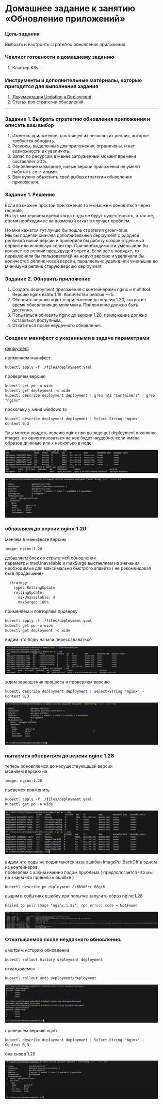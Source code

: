# Домашнее задание к занятию «Обновление приложений»

### Цель задания

Выбрать и настроить стратегию обновления приложения.

### Чеклист готовности к домашнему заданию

1. Кластер K8s.

### Инструменты и дополнительные материалы, которые пригодятся для выполнения задания

1. [Документация Updating a Deployment](https://kubernetes.io/docs/concepts/workloads/controllers/deployment/#updating-a-deployment).
2. [Статья про стратегии обновлений](https://habr.com/ru/companies/flant/articles/471620/).

-----

### Задание 1. Выбрать стратегию обновления приложения и описать ваш выбор

1. Имеется приложение, состоящее из нескольких реплик, которое требуется обновить.
2. Ресурсы, выделенные для приложения, ограничены, и нет возможности их увеличить.
3. Запас по ресурсам в менее загруженный момент времени составляет 20%.
4. Обновление мажорное, новые версии приложения не умеют работать со старыми.
5. Вам нужно объяснить свой выбор стратегии обновления приложения.

### Задание 1. Решение 

Если возможен простой приложения  то мы можем обновиться через recreate.  
Но тут мы терияем время когда поды не будут существовать, а так же, время необходимое на возмоный откат в случает проблем.  

Но мне кажется тут лучше бы пошла стратегия green-blue.  
Мы бы подняли сначала дополнительный deployment c ододной репликой новой версии и проверили бы работу создав отдельный сервис или используя селектор. При необходимости уменьшили бы количество реплик предыдущей версии.
Если все в порядке, то переключили бы пользователей на новую версию и увеличили бы количество реплик новой версии, параллельно удалив или уменьшив до минимума реплик старую версию deployment


### Задание 2. Обновить приложение

1. Создать deployment приложения с контейнерами nginx и multitool. Версию nginx взять 1.19. Количество реплик — 5.
2. Обновить версию nginx в приложении до версии 1.20, сократив время обновления до минимума. Приложение должно быть доступно.
3. Попытаться обновить nginx до версии 1.28, приложение должно оставаться доступным.
4. Откатиться после неудачного обновления.


### Создаем манифест с указанными в задаче параметрами  

[deployment](./files/deployment.yaml)  

применяем манифест.  
```
kubectl apply -f ./files/deployment.yaml  
```

проверяем версию  
```
kubectl get po -o wide  
kubectl get deployment -o wide  
kubectl describe deployment deployment | grep -A2 "Containers" | grep "nginx"  
```

поскольку у меня windows то  
```
kubectl describe deployment deployment | Select-String "nginx" -Context 0,3  
```  

*мы можем увидеть версию nginx при выводе get deployment в колонке images. но ориентироваться на нее будет неудобно, если имена образов длинные или х несколько в поде  

![результат](./images/1-2.png)  

![результат](./images/1-1.png)  

### обновляем до версии nginx:1.20  


меняем в манифесте версию  
```
image: nginx:1.20  
```  

добавляем блок со стратегией обновления   
параметры maxUnavailable и maxSurge выставляем на значения необходимые для максимально быстрого апдейта ( не рекомендовал бы в продакшене) 

```
  strategy:  
    type: RollingUpdate  
    rollingUpdate:  
      maxUnavailable: 4  
      maxSurge: 100%  
```


применяем и повторяем  проверку  
```
kubectl apply -f ./files/deployment.yaml  
kubectl get po -o wide  
kubectl get deployment -o wide  
```

видим что поды начали пересоздаваться  

![результат](./images/1-3.png)  

ждем завершения процесса и проверяем версию  
```
kubectl describe deployment deployment | Select-String "nginx" -Context 0,3  
```

![результат](./images/1-4.png)  

### пытаемся обновиться до версии nginx:1.28 

теперь обновляемся до несуществующщей версии   
мсеняем версию на  
```
image: nginx:1.28  
```

пытаемся применить 

```
kubectl apply -f ./files/deployment.yaml  
kubectl get po -o wide  
```

![результат](./images/1-5.png)  

видим что поды не поднимаются изза ошибки ImagePullBackOff в одном из контейнеров.  
проверяем с каким именно подом проблема ( предпологается что мы не знаем что привело к ошибке )  

```
kubectl describe po deployment-8c6b9d5cc-66gc6
```  
выдим в событиях ошибку при попытке запулить образ nginx:1.28  
```
Failed to pull image "nginx:1.28": rpc error: code = NotFound  
```  

![результат](./images/1-6.png)  

### Откатываемся после неудачного обновления.

смотрим историю обновлений  
```
kubectl rollout history deployment deployment  
```
откатываемся  
``` 
kubectl rollout undo deployment/deployment
```

![результат](./images/1-7.png)  

проверяем версию nginx  
```
kubectl describe deployment deployment | Select-String "nginx" -Context 0,3
```

она снова 1.20  

![результат](./images/1-8.png)  
